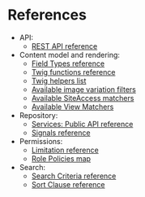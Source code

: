 # References

- API:
    - [REST API reference](https://github.com/ezsystems/ezpublish-kernel/blob/master/doc/specifications/rest/REST-API-V2.rst)
- Content model and rendering:
    - [Field Types reference](api/field_type_reference.md)
    - [Twig functions reference](guide/content_rendering.md#twig-functions-reference)
    - [Twig helpers list](guide/design.md#twig-helper)
    - [Available image variation filters](guide/images.md#available-filters)
    - [Available SiteAccess matchers](guide/siteaccess.md#available-matchers)
    - [Available View Matchers](guide/content_rendering.md#available-matchers)
- Repository:
    - [Services: Public API reference](guide/repository.md#services-public-api)
    - [Signals reference](guide/repository.md#signals-reference)
- Permissions:
    - [Limitation reference](guide/repository.md#limitations-reference)
    - [Role Policies map](guide/repository.md#role-policies-map)
- Search:
    - [Search Criteria reference](guide/search.md#search-criteria-reference)
    - [Sort Clause reference](guide/search.md#sort-clauses-reference)
